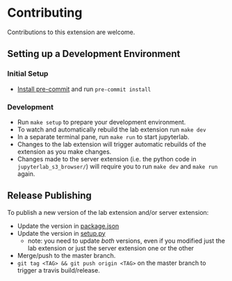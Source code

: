 # Contributing

Contributions to this extension are welcome.

## Setting up a Development Environment

### Initial Setup

- [Install pre-commit](https://pre-commit.com/#installation) and run `pre-commit install`

### Development

- Run `make setup` to prepare your development environment.
- To watch and automatically rebuild the lab extension run `make dev`
- In a separate terminal pane, run `make run` to start jupyterlab.
- Changes to the lab extension will trigger automatic rebuilds of the extension as you make changes.
- Changes made to the server extension (i.e. the python code in `jupyterlab_s3_browser/`) will require you to run `make dev` and `make run` again.

## Release Publishing

To publish a new version of the lab extension and/or server extension:

- Update the version in [package.json](package.json)
- Update the version in [setup.py](setup.py)
  - note: you need to update _both_ versions, even if you modified just the lab extension or just the server extension one or the other
- Merge/push to the master branch.
- `git tag <TAG> && git push origin <TAG>` on the master branch to trigger a travis build/release.
